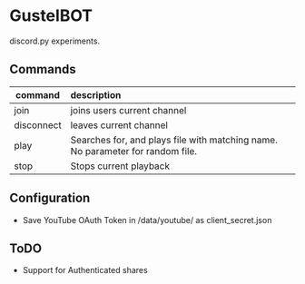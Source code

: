# GustelBOT
discord.py experiments. 

## Commands

command     | description
----------- | :-------------
join        | joins users current channel
disconnect  | leaves current channel
play <name> | Searches for, and plays file with matching name. No parameter for random file.
stop        | Stops current playback

## Configuration
- Save YouTube OAuth Token in /data/youtube/ as client_secret.json

## ToDO
- Support for Authenticated shares